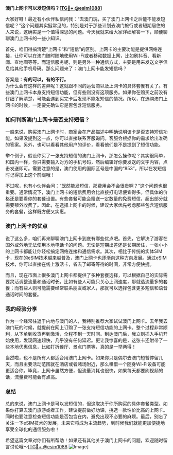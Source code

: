 **澳门上网卡可以发短信吗？[[TG💪+ @esim1088](https://t.me/s/esim1088)]**

大家好呀！最近有小伙伴私信问我：“去澳门玩，买了澳门上网卡之后能不能发短信呢？”这个问题其实挺常见的，特别是对于那些计划去澳门旅行或者短期居住的人来说，这确实是一个值得深思的问题。今天我就来给大家详细解答一下，顺便聊聊澳门上网卡的一些小知识。

首先，咱们得搞清楚“上网卡”和“短信”的区别。上网卡的主要功能是提供网络连接，让你可以在澳门随时随地使用Wi-Fi或者移动数据上网，比如刷抖音、看新闻、查地图等等。而短信服务呢，则是另外一种通信方式，主要是用来发送文字信息给其他手机号码。那么问题来了：澳门上网卡能发短信吗？

答案是：**有的可以，有的不行。**  
为什么会有这样的差异呢？这就跟不同的运营商以及上网卡的具体套餐有关了。有些澳门上网卡本身支持短信功能，但有些则没有这项服务。如果你在购买之前没有仔细了解清楚，可能会遇到买完卡后发现不能发短信的情况。所以，在选购澳门上网卡的时候，一定要先确认它是否包含短信服务。

### 如何判断澳门上网卡是否支持短信？
一般来说，购买澳门上网卡时，商家会在产品描述中明确说明该卡是否支持短信功能。如果没提到这一点，你可以直接联系客服询问。客服会根据你的需求给出准确的答案。另外，也可以看看其他用户的评价，看看他们是不是提到了短信功能。

举个例子，假设你买了一张支持短信的澳门上网卡，那怎么操作呢？其实很简单，和国内一样，你只需要输入对方的手机号码，然后编辑好你要发送的文字内容，点击发送即可。需要注意的是，澳门使用的国际区号是中国的“853”，所以在发短信时记得加上这个前缀哦！

不过呢，也有小伙伴会问：“既然能发短信，那费用会不会很贵啊？”这个问题也很重要。通常情况下，澳门上网卡的短信费用会比直接打电话便宜得多。但具体的价格还是要看你的套餐设置。有些套餐可能会赠送一定数量的免费短信，超出部分就需要额外收费了。因此，在选择上网卡的时候，建议大家优先考虑那些包含短信服务的套餐，这样既方便又实惠。

### 澳门上网卡的优点

说了这么多，咱们再来聊聊澳门上网卡到底有哪些优点吧。首先，它解决了游客在国外或外地无法使用本地电话卡的问题。无论是短期出差还是长期居住，一张小小的上网卡都能让你轻松搞定网络连接和通信需求。其次，相比于传统的实体SIM卡，现在的eSIM技术越来越普及，澳门上网卡也逐渐向这种方向发展。通过eSIM技术，你可以直接在线上激活卡，省去了邮寄等待的时间，非常方便快捷。

而且，现在市面上很多澳门上网卡都提供了多种套餐选择，可以根据自己的实际需要灵活调整流量和通话时长。比如有些人可能只关心上网速度，那就选流量多的套餐；而有些人则可能需要经常联系朋友或家人，那就可以选择包含更多短信和语音通话时间的套餐。

### 我的经验分享

作为一个经常往返于内地与澳门的人，我特别推荐大家试试澳门上网卡。去年我去澳门玩的时候，就提前在网上订购了一张支持短信功能的上网卡。整个过程非常顺利，从下单到收货再到激活，全程不到一天时间。到达澳门后，我立刻插入手机开始使用，发现网速超快，几乎没有任何延迟。更让我惊喜的是，这张卡还附带了一些本地优惠信息，比如打折餐厅、景点门票等，真的是一举两得！

当然啦，也不是所有人都适合用澳门上网卡。如果你只是偶尔去澳门短暂停留几天，而且主要活动范围就在酒店或者赌场附近，那么租借一个随身Wi-Fi设备可能更适合你。毕竟，上网卡虽然方便，但流量消耗也很快，如果每天都要刷视频的话，流量费可能会有点高。

### 总结

总的来说，澳门上网卡是可以发短信的，但这取决于你所购买的具体套餐类型。如果你打算去澳门旅游或者工作，建议提前做好功课，挑选一款性价比高的上网卡。同时也要注意检查短信功能是否包含在内，避免出现不必要的麻烦。最后，别忘了关注一下eSIM技术的发展，未来它将成为主流趋势，到时候我们就能更加便捷地享受全球化的通信服务啦！

希望这篇文章对你们有所帮助！如果还有其他关于澳门上网卡的问题，欢迎随时留言讨论哦～[[TG💪+ @esim1088](https://t.me/s/esim1088) ![Image](https://i.postimg.cc/4NQfJmqS/Snipaste-2025-05-13-00-14-12.png)]